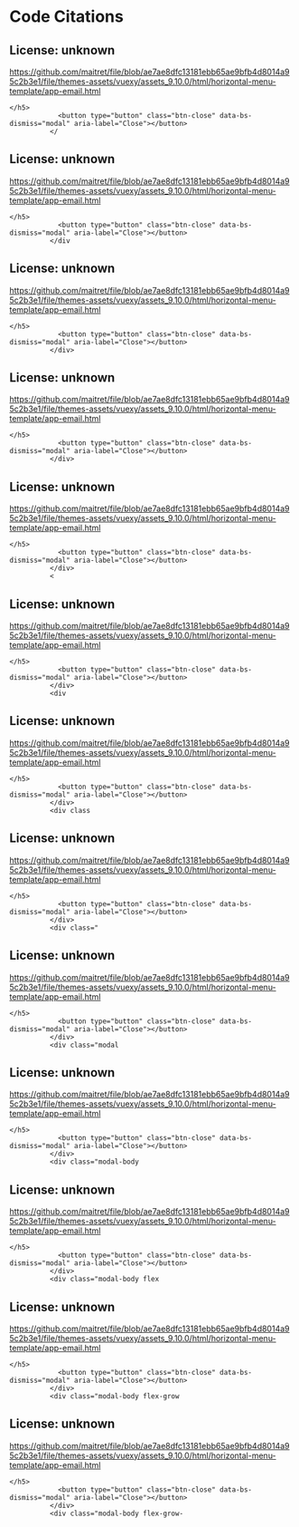 # Code Citations

## License: unknown

https://github.com/maitret/file/blob/ae7ae8dfc13181ebb65ae9bfb4d8014a95c2b3e1/file/themes-assets/vuexy/assets_9.10.0/html/horizontal-menu-template/app-email.html

```
</h5>
            <button type="button" class="btn-close" data-bs-dismiss="modal" aria-label="Close"></button>
          </
```

## License: unknown

https://github.com/maitret/file/blob/ae7ae8dfc13181ebb65ae9bfb4d8014a95c2b3e1/file/themes-assets/vuexy/assets_9.10.0/html/horizontal-menu-template/app-email.html

```
</h5>
            <button type="button" class="btn-close" data-bs-dismiss="modal" aria-label="Close"></button>
          </div
```

## License: unknown

https://github.com/maitret/file/blob/ae7ae8dfc13181ebb65ae9bfb4d8014a95c2b3e1/file/themes-assets/vuexy/assets_9.10.0/html/horizontal-menu-template/app-email.html

```
</h5>
            <button type="button" class="btn-close" data-bs-dismiss="modal" aria-label="Close"></button>
          </div>

```

## License: unknown

https://github.com/maitret/file/blob/ae7ae8dfc13181ebb65ae9bfb4d8014a95c2b3e1/file/themes-assets/vuexy/assets_9.10.0/html/horizontal-menu-template/app-email.html

```
</h5>
            <button type="button" class="btn-close" data-bs-dismiss="modal" aria-label="Close"></button>
          </div>

```

## License: unknown

https://github.com/maitret/file/blob/ae7ae8dfc13181ebb65ae9bfb4d8014a95c2b3e1/file/themes-assets/vuexy/assets_9.10.0/html/horizontal-menu-template/app-email.html

```
</h5>
            <button type="button" class="btn-close" data-bs-dismiss="modal" aria-label="Close"></button>
          </div>
          <
```

## License: unknown

https://github.com/maitret/file/blob/ae7ae8dfc13181ebb65ae9bfb4d8014a95c2b3e1/file/themes-assets/vuexy/assets_9.10.0/html/horizontal-menu-template/app-email.html

```
</h5>
            <button type="button" class="btn-close" data-bs-dismiss="modal" aria-label="Close"></button>
          </div>
          <div
```

## License: unknown

https://github.com/maitret/file/blob/ae7ae8dfc13181ebb65ae9bfb4d8014a95c2b3e1/file/themes-assets/vuexy/assets_9.10.0/html/horizontal-menu-template/app-email.html

```
</h5>
            <button type="button" class="btn-close" data-bs-dismiss="modal" aria-label="Close"></button>
          </div>
          <div class
```

## License: unknown

https://github.com/maitret/file/blob/ae7ae8dfc13181ebb65ae9bfb4d8014a95c2b3e1/file/themes-assets/vuexy/assets_9.10.0/html/horizontal-menu-template/app-email.html

```
</h5>
            <button type="button" class="btn-close" data-bs-dismiss="modal" aria-label="Close"></button>
          </div>
          <div class="
```

## License: unknown

https://github.com/maitret/file/blob/ae7ae8dfc13181ebb65ae9bfb4d8014a95c2b3e1/file/themes-assets/vuexy/assets_9.10.0/html/horizontal-menu-template/app-email.html

```
</h5>
            <button type="button" class="btn-close" data-bs-dismiss="modal" aria-label="Close"></button>
          </div>
          <div class="modal
```

## License: unknown

https://github.com/maitret/file/blob/ae7ae8dfc13181ebb65ae9bfb4d8014a95c2b3e1/file/themes-assets/vuexy/assets_9.10.0/html/horizontal-menu-template/app-email.html

```
</h5>
            <button type="button" class="btn-close" data-bs-dismiss="modal" aria-label="Close"></button>
          </div>
          <div class="modal-body
```

## License: unknown

https://github.com/maitret/file/blob/ae7ae8dfc13181ebb65ae9bfb4d8014a95c2b3e1/file/themes-assets/vuexy/assets_9.10.0/html/horizontal-menu-template/app-email.html

```
</h5>
            <button type="button" class="btn-close" data-bs-dismiss="modal" aria-label="Close"></button>
          </div>
          <div class="modal-body flex
```

## License: unknown

https://github.com/maitret/file/blob/ae7ae8dfc13181ebb65ae9bfb4d8014a95c2b3e1/file/themes-assets/vuexy/assets_9.10.0/html/horizontal-menu-template/app-email.html

```
</h5>
            <button type="button" class="btn-close" data-bs-dismiss="modal" aria-label="Close"></button>
          </div>
          <div class="modal-body flex-grow
```

## License: unknown

https://github.com/maitret/file/blob/ae7ae8dfc13181ebb65ae9bfb4d8014a95c2b3e1/file/themes-assets/vuexy/assets_9.10.0/html/horizontal-menu-template/app-email.html

```
</h5>
            <button type="button" class="btn-close" data-bs-dismiss="modal" aria-label="Close"></button>
          </div>
          <div class="modal-body flex-grow-
```
